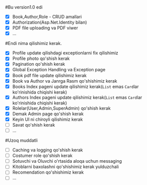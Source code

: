 #Bu version1.0 edi

- [x] Book,Author,Role - CRUD amallari
- [x] Authorization(Asp.Net.Identity bilan)
- [x] PDF file uploading va PDF viwer
- [x] ...

#Endi nima qilishimiz kerak.

- [x] Profile update qilishdagi exceptionlarni fix qilishimiz 
- [x] Profile photo qo'shish kerak
- [x] Pagination qo'shish kerak
- [x] Global Exception Handling va Exception page
- [x] Book pdf file update qilishimiz kerak
- [x] Book va Author va Janrga Rasm qo'shishimiz kerak
- [x] Books Index pageni update qilishimiz kerak(`List` emas `Card`lar ko'rinishida chiqishi kerak)
- [x] Authors Index pageni update qilishimiz kerak(`List` emas `Card`lar ko'rinishida chiqishi kerak)
- [x] Rolelar(User,Admin,SuperAdmin) qo'shish kerak
- [x] Demak Admin page qo'shish kerak
- [x] Keyin UI ni chiroyli qilishimiz kerak
- [ ] Savat qo'shish kerak
- [ ] ...

#Uzoq muddatli

- [ ] Caching va logging qo'shish kerak
- [ ] Costumer role qo'shish kerak
- [ ] Sotuvchi va Oluvchi o'rtasida aloqa uchun messaging
- [ ] Kitoblarni baxolashni qo'shishimiz kerak yulduzchali
- [ ] Recomendation qo'shishimiz kerak
- [ ] ...
